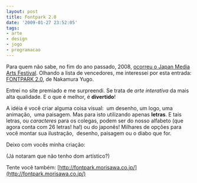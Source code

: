 ```yaml
---
layout: post
title: Fontpark 2.0
date: '2009-01-27 23:52:05'
tags:
- arte
- design
- jogo
- programacao
---
```



Para quem não sabe, no fim do ano passado, 2008, [ocorreu o Japan Media Arts Festival](http://plaza.bunka.go.jp/english/festival/2008/winner.php). Olhando a lista de vencedores, me interessei por esta entrada: [FONTPARK 2.0](http://plaza.bunka.go.jp/english/festival/2008/entertainment/001062/), de Nakamura Yugo.

Entrei no site premiado e me surpreendi. Se trata de *arte interativa* da mais alta qualidade. E o que é melhor, é **divertido**!

A idéia é você criar alguma coisa visual:  um desenho, um logo, uma animação,  uma paisagem. Mas para isto utilizando apenas **letras**. E tais letras, ou *caracteres* para os colegas, podem ser do nosso alfabeto (que agora conta com 26 letras! ha!) ou do japonês! Milhares de opções para você montar sua ilustração,  desenho, paisagem ou o diabo que for.

Deixo com vocês minha criação:  
<script type="text/javascript"><!--
__fpbp_id='s60ginhlg3qmugv';__fpbp_w=400;__fpbp_h=300;
// --></script>  
<script src="http://fontpark.morisawa.co.jp/js/blogparts.js" type="text/javascript"></script>

(Já notaram que não tenho dom artístico?)

Tente você também: [http://fontpark.morisawa.co.jp/](http://fontpark.morisawa.co.jp/)


